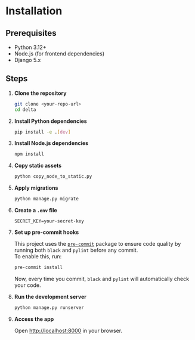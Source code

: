 # Installation

## Prerequisites

- Python 3.12+
- Node.js (for frontend dependencies)
- Django 5.x

## Steps

1. **Clone the repository**

    ```sh
    git clone <your-repo-url>
    cd delta
    ```

2. **Install Python dependencies**

    ```sh
    pip install -e .[dev]
    ```

3. **Install Node.js dependencies**

    ```sh
    npm install
    ```

4. **Copy static assets**

    ```sh
    python copy_node_to_static.py
    ```

5. **Apply migrations**

    ```sh
    python manage.py migrate
    ```

6. **Create a `.env` file**

    ```
    SECRET_KEY=your-secret-key
    ```

7. **Set up pre-commit hooks**

    This project uses the [`pre-commit`](https://pre-commit.com/) package to ensure code quality by running both `black` and `pylint` before any commit.  
    To enable this, run:

    ```sh
    pre-commit install
    ```

    Now, every time you commit, `black` and `pylint` will automatically check your code.

8. **Run the development server**

    ```sh
    python manage.py runserver
    ```

9. **Access the app**

    Open [http://localhost:8000](http://localhost:8000) in your browser.
